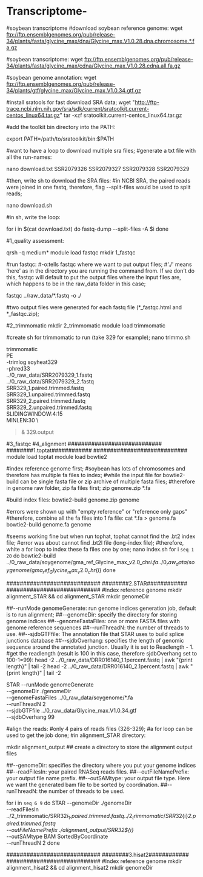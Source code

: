 # Transcriptome-

#soybean transcriptome 
#download soybean reference genome:
wget ftp://ftp.ensemblgenomes.org/pub/release-34/plants/fasta/glycine_max/dna/Glycine_max.V1.0.28.dna.chromosome.*.fa.gz

#soybean transcriptome:
wget ftp://ftp.ensemblgenomes.org/pub/release-34/plants/fasta/glycine_max/cdna/Glycine_max.V1.0.28.cdna.all.fa.gz

#soybean genome annotation:
wget ftp://ftp.ensemblgenomes.org/pub/release-34/plants/gtf/glycine_max/Glycine_max.V1.0.34.gtf.gz

#install sratools for fast download SRA data;
wget "http://ftp-trace.ncbi.nlm.nih.gov/sra/sdk/current/sratoolkit.current-centos_linux64.tar.gz"
tar -xzf sratoolkit.current-centos_linux64.tar.gz

#add the toolkit bin directory into the PATH:

export PATH=/path/to/sratoolkit/bin:$PATH

#want to have a loop to download multiple sra files;
#generate a txt file with all the run-names:

nano download.txt
SSR2079326
SSR2079327
SSR2079328
SSR2079329

#then, write sh to download the SRA files:
#in NCBI SRA, the paired reads were joined in one fastq, therefore, flag --split-files would be used to split reads;

nano download.sh

#in sh, write the loop:

for i in $(cat download.txt)
do
 fastq-dump --split-files -A $i
done


#1_quality assessment:

qrsh -q medium*
module load fastqc
mkdir 1_fastqc

#run fastqc:
#-o:tells fastqc where we want to put output files;
#'./' means 'here' as in the directory you are running the command from. If we don't do this, fastqc will default to put the output files where the input files are, which happens to be in the raw_data folder in this case;

fastqc ../raw_data/*.fastq -o ./

#two output files were generated for each fastq file (*_fastqc.html and *_fastqc.zip);


#2_trimmomatic
mkdir 2_trimmomatic
module load trimmomatic

#create sh for trimmomatic to run (take 329 for example);
nano trimmo.sh

trimmomatic \
PE \
-trimlog soyheat329 \
-phred33 \
../0_raw_data/SRR2079329_1.fastq \
../0_raw_data/SRR2079329_2.fastq \
SRR329_1.paired.trimmed.fastq \
SRR329_1.unpaired.trimmed.fastq \
SRR329_2.paired.trimmed.fastq \
SRR329_2.unpaired.trimmed.fastq \
SLIDINGWINDOW:4:15 \
MINLEN:30 \
>& 329.output

#3_fastqc
#4_alignment
############################
########1.toptat############
############################
module load toptat
module load bowtie2

#index reference genome first;
#soybean has lots of chromosomes and therefore has multiple fa files to index;
#while the input file for bowtie2-build can be single fasta file or zip archive of multiple fasta files;
#therefore in genome raw folder, zip fa files first;
zip genome.zip *.fa

#build index files:
bowtie2-build genome.zip genome

#errors were shown up with "empty reference" or "reference only gaps"
#therefore, combine all the fa files into 1 fa file:
cat *.fa > genome.fa
bowtie2-build genome.fa genome

#seems working fine but when run tophat, tophat cannot find the .bt2 index file;
#error was about cannot find .bt2l file (long-index file);
#therefore, white a for loop to index these fa files one by one;
nano index.sh
for i `seq 1 20`
do 
 bowtie2-build ../0_raw_data/soygenome/gma_ref_Glycine_max_v2.0_chr${i}.fa ../0_raw_data/soygenome/gma_ref_Glycine_max_v2.0_chr${i}
done



############################
########2.STAR############
############################
#Index reference genome
mkdir alignment_STAR && cd alignment_STAR
mkdir genomeDir

##--runMode genomeGenerate: run genome indices generation job, default is to run alignment;
##--genomeDir: specify the directory for storing genome indices
##--genomeFastaFiles: one or more FASTA files with genome reference sequences
##--runThreadN: the number of threads to use.
##--sjdbGTFfile: The annotation file that STAR uses to build splice junctions database
##--sjdbOverhang: specifies the length of genomic sequence around the annotated junction. Usually it is set to Readlength - 1.
#get the readlength (result is 100 in this case, therefore sjdbOverhang set to 100-1=99):
head -2 ../0_raw_data/DRR016140_1.1percent.fastq | awk "{print length}" | tail -2
head -2 ../0_raw_data/DRR016140_2.1percent.fastq | awk "{print length}" | tail -2

STAR --runMode genomeGenerate \
    --genomeDir ./genomeDir \
    --genomeFastaFiles ../0_raw_data/soygenome/*.fa \
    --runThreadN 2 \
    --sjdbGTFfile ../0_raw_data/Glycine_max.V1.0.34.gtf \
    --sjdbOverhang 99

#align the reads:
#only 4 pairs of reads files (326-329);
#a for loop can be used to get the job done;
#in alignment_STAR directory:

mkdir alignment_output          ## create a directory to store the alignment output files

##--genomeDir: specifies the directory where you put your genome indices
##--readFilesIn: your paired RNASeq reads files.
##--outFileNamePrefix: your output file name prefix.
##--outSAMtype: your output file type. Here we want the generated bam file to be sorted by coordination.
##--runThreadN: the number of threads to be used.

for i in `seq 6 9`
do
 STAR --genomeDir ./genomeDir       \
      --readFilesIn ../2_trimmomatic/SRR32${i}_1.paired.trimmed.fastq ../2_trimmomatic/SRR32${i}_2.paired.trimmed.fastq \
      --outFileNamePrefix ./alignment_output/SRR32${i}_  \
      --outSAMtype BAM SortedByCoordinate     \
      --runThreadN 2
done

############################
########3.hisat2############
############################
#Index reference genome
mkdir alignment_hisat2 && cd alignment_hisat2
mkdir genomeDir















